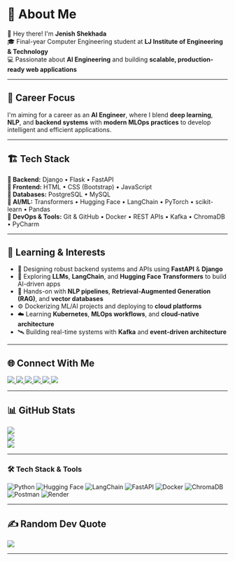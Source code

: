 # 💫 About Me

🚀 Hey there! I'm **Jenish Shekhada**  
🎓 Final-year Computer Engineering student at **LJ Institute of Engineering & Technology**  
💻 Passionate about **AI Engineering** and building **scalable, production-ready web applications**  
 

---

## 🧠 Career Focus

I'm aiming for a career as an **AI Engineer**, where I blend **deep learning**, **NLP**, and **backend systems** with **modern MLOps practices** to develop intelligent and efficient applications.

---

## 🏗️ Tech Stack

**🔹 Backend:** Django • Flask • FastAPI  
**🔹 Frontend:** HTML • CSS (Bootstrap) • JavaScript  
**🔹 Databases:** PostgreSQL • MySQL  
**🔹 AI/ML:** Transformers • Hugging Face • LangChain • PyTorch • scikit-learn • Pandas  
**🔹 DevOps & Tools:** Git & GitHub • Docker • REST APIs • Kafka • ChromaDB • PyCharm  

---

## 🌱 Learning & Interests

- 🧱 Designing robust backend systems and APIs using **FastAPI** & **Django**  
- 🤖 Exploring **LLMs**, **LangChain**, and **Hugging Face Transformers** to build AI-driven apps  
- 🧪 Hands-on with **NLP pipelines**, **Retrieval-Augmented Generation (RAG)**, and **vector databases**  
- ⚙️ Dockerizing ML/AI projects and deploying to **cloud platforms**  
- ☁️ Learning **Kubernetes**, **MLOps workflows**, and **cloud-native architecture**  
- 🛰️ Building real-time systems with **Kafka** and **event-driven architecture**  

---

## 🌐 Connect With Me

<p align="left">
  <a href="https://instagram.com/j._r._shekhada">
    <img src="https://img.shields.io/badge/Instagram-%23E4405F.svg?logo=Instagram&logoColor=white" />
  </a>
  <a href="https://linkedin.com/in/jenish-shekhada-ba4681314">
    <img src="https://img.shields.io/badge/LinkedIn-%230077B5.svg?logo=linkedin&logoColor=white" />
  </a>
  <a href="https://x.com/JRpatel07">
    <img src="https://img.shields.io/badge/Twitter-%231DA1F2.svg?logo=Twitter&logoColor=white" />
  </a>
  <a href="https://quora.com/profile/ShadowMonarch">
    <img src="https://img.shields.io/badge/Quora-%23B92B27.svg?logo=Quora&logoColor=white" />
  </a>
  <a href="https://reddit.com/user/Shadow_Monarch">
    <img src="https://img.shields.io/badge/Reddit-%23FF4500.svg?logo=Reddit&logoColor=white" />
  </a>
  <a href="mailto:jenishshekhada7@gmail.com">
    <img src="https://img.shields.io/badge/Email-D14836?logo=gmail&logoColor=white" />
  </a>
</p>

---

## 📊 GitHub Stats

![](https://github-readme-stats.vercel.app/api?username=ShadowMonarchX&theme=radical&hide_border=false&include_all_commits=true&count_private=true)  
![](https://github-readme-streak-stats.herokuapp.com/?user=ShadowMonarchX&theme=radical&hide_border=false)  
![](https://github-readme-stats.vercel.app/api/top-langs/?username=ShadowMonarchX&theme=radical&hide_border=false&layout=compact)

---

### 🛠️ Tech Stack & Tools

![Python](https://img.shields.io/badge/Python-3670A0?style=for-the-badge&logo=python&logoColor=white)
![Hugging Face](https://img.shields.io/badge/HuggingFace-FFBF00?style=for-the-badge&logo=huggingface&logoColor=white)
![LangChain](https://img.shields.io/badge/LangChain-000000?style=for-the-badge&logo=langchain&logoColor=white)
![FastAPI](https://img.shields.io/badge/FastAPI-005571?style=for-the-badge&logo=fastapi&logoColor=white)
![Docker](https://img.shields.io/badge/Docker-2496ED?style=for-the-badge&logo=docker&logoColor=white)
![ChromaDB](https://img.shields.io/badge/ChromaDB-7289DA?style=for-the-badge&logo=chromadb&logoColor=white)
![Postman](https://img.shields.io/badge/Postman-FF6C37?style=for-the-badge&logo=postman&logoColor=white)
![Render](https://img.shields.io/badge/Render-00979D?style=for-the-badge&logo=render&logoColor=white)

---

## ✍️ Random Dev Quote

![](https://quotes-github-readme.vercel.app/api?type=vertical&theme=dark)

---

<!-- Made with 💻 by Jenish Shekhada | Inspired by GPRM (https://gprm.itsvg.in) -->
